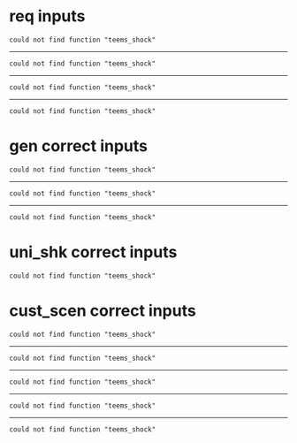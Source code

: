 # req inputs

    could not find function "teems_shock"

---

    could not find function "teems_shock"

---

    could not find function "teems_shock"

---

    could not find function "teems_shock"

# gen correct inputs

    could not find function "teems_shock"

---

    could not find function "teems_shock"

---

    could not find function "teems_shock"

# uni_shk correct inputs

    could not find function "teems_shock"

# cust_scen correct inputs

    could not find function "teems_shock"

---

    could not find function "teems_shock"

---

    could not find function "teems_shock"

---

    could not find function "teems_shock"

---

    could not find function "teems_shock"


